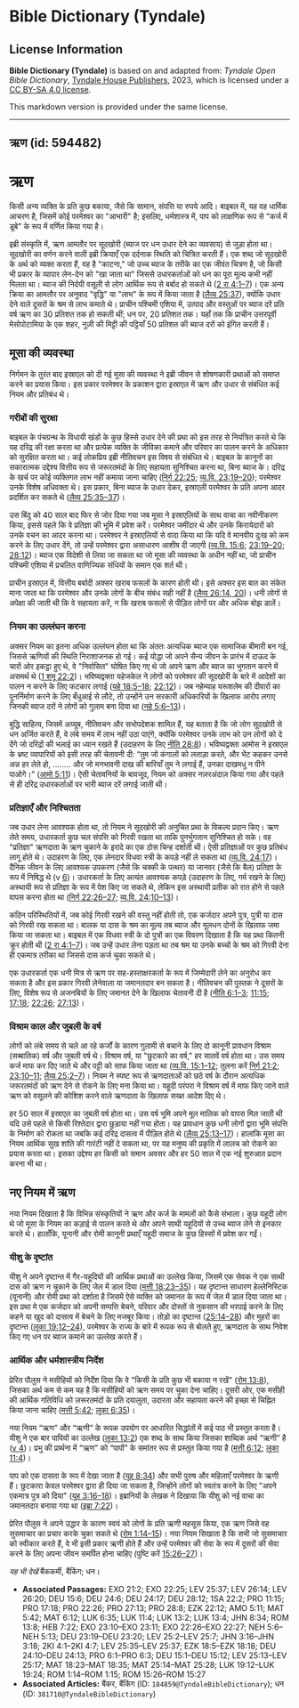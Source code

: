 # Bible Dictionary (Tyndale)

## License Information

**Bible Dictionary (Tyndale)** is based on and adapted from: _Tyndale Open Bible Dictionary_, [Tyndale House Publishers](https://tyndaleopenresources.com/), 2023, which is licensed under a [CC BY-SA 4.0 license](https://creativecommons.org/licenses/by-sa/4.0/legalcode.en).

This markdown version is provided under the same license.



--------------------------------

## ऋण (id: 594482)

ऋण
==

किसी अन्य व्यक्ति के प्रति कुछ बकाया, जैसे कि सामान, संपत्ति या रुपये आदि। बाइबल में, यह वह धार्मिक आचरण है, जिसमें कोई परमेश्वर का "आभारी" है; इसलिए, धर्मशास्त्र में, पाप को लाक्षणिक रूप से "कर्ज में डूबे" के रूप में वर्णित किया गया है।

इब्री संस्कृति में, ऋण आमतौर पर सूदखोरी (ब्याज पर धन उधार देने का व्यवसाय) से जुड़ा होता था। सूदखोरी का वर्णन करने वाली इब्री क्रियाएँ एक दर्दनाक स्थिति को चित्रित करती हैं। एक शब्द जो सूदखोरी के अर्थ को व्यक्त करता हैं, वह है "काटना," जो उच्च ब्याज के तरीके का एक जीवंत चित्रण है, जो किसी भी प्रकार के व्यापार लेन\-देन को "खा जाता था" जिससे उधारकर्ताओं को धन का पूरा मूल्य कभी नहीं मिलता था। ब्याज की निर्दयी वसूली से लोग आर्थिक रूप से बर्बाद हो सकते थे ([2 रा 4:1–7](https://ref.ly/2Kgs4:1-2Kgs4:7))। एक अन्य क्रिया का आमतौर पर अनुवाद "वृद्धि" या "लाभ" के रूप में किया जाता है ([लैव्य 25:37](https://ref.ly/Lev25:37)), क्योंकि उधार देने वाले दूसरों के श्रम से लाभ कमाते थे। प्राचीन पश्चिमी एशिया में, उत्पाद और वस्तुओं पर ब्याज दरें प्रति वर्ष ऋण का 30 प्रतिशत तक हो सकती थीं; धन पर, 20 प्रतिशत तक। यहाँ तक कि प्राचीन उत्तरपूर्वी मेसोपोटामिया के एक शहर, नुज़ी की मिट्टी की पट्टियाँ 50 प्रतिशत की ब्याज दरों को इंगित करती हैं।

मूसा की व्यवस्था
----------------

निर्गमन के तुरंत बाद इस्राएल को दी गई मूसा की व्यवस्था ने इब्री जीवन से शोषणकारी प्रथाओं को समाप्त करने का प्रयास किया। इस प्रकार परमेश्वर के प्रकाशन द्वारा इस्राएल में ऋण और उधार से संबंधित कई नियम और प्रतिबंध थे।

### गरीबों की सुरक्षा

बाइबल के पंचग्रन्थ के विधायी खंडों के कुछ हिस्से उधार देने की प्रथा को इस तरह से नियंत्रित करते थे कि यह दरिद्र की रक्षा करता था और प्रत्येक व्यक्ति के जीविका कमाने और परिवार का पालन करने के अधिकार को सुरक्षित करता था। कई लोकप्रिय इब्री नीतिवचन इस विषय से संबंधित थे। बाइबल के कानूनों का सकारात्मक उद्देश्य वित्तीय रूप से जरूरतमंदों के लिए सहायता सुनिश्चित करना था, बिना ब्याज के। दरिद्र के खर्च पर कोई व्यक्तिगत लाभ नहीं कमाया जाना चाहिए ([निर्ग 22:25](https://ref.ly/Exod22:25); [व्य.वि. 23:19–20](https://ref.ly/Deut23:19-Deut23:20)); परमेश्वर उनके विशेष अधिवक्ता थे। इस प्रकार, बिना ब्याज के उधार देकर, इस्राएली परमेश्वर के प्रति अपना आदर प्रदर्शित कर सकते थे ([लैव्य 25:35–37](https://ref.ly/Lev25:35-Lev25:37))।

उस बिंदु को 40 साल बाद फिर से जोर दिया गया जब मूसा ने इस्राएलियों के साथ वाचा का नवीनीकरण किया, इससे पहले कि वे प्रतिज्ञा की भूमि में प्रवेश करें। परमेश्वर जमींदार थे और उनके किरायेदारों को उनके वचन का आदर करना था। परमेश्वर ने इस्राएलियों से वादा किया था कि यदि वे मानवीय दुःख को कम करने के लिए उधार देंगे, तो उन्हें परमेश्वर द्वारा असाधारण आशीष दी जाएगी ([व्य.वि. 15:6](https://ref.ly/Deut15:6); [23:19–20](https://ref.ly/Deut23:19-Deut23:20); [28:12](https://ref.ly/Deut28:12))। ब्याज एक विदेशी से लिया जा सकता था जो मूसा की व्यवस्था के अधीन नहीं था, जो प्राचीन पश्चिमी एशिया में प्रचलित वाणिज्यिक संधियों के समान एक शर्त थी।

प्राचीन इस्राएल में, वित्तीय बर्बादी अक्सर खराब फसलों के कारण होती थी। इसे अक्सर इस बात का संकेत माना जाता था कि परमेश्वर और उनके लोगों के बीच संबंध सही नहीं है ([लैव्य 26:14, 20](https://ref.ly/Lev26:14,Lev26:20))। धनी लोगों से अपेक्षा की जाती थी कि वे सहायता करें, न कि खराब फसलों से पीड़ित लोगों पर और अधिक बोझ डालें।

### नियम का उल्लंघन करना

अक्सर नियम का इतना अधिक उल्लंघन होता था कि अंततः अत्यधिक ब्याज एक सामाजिक बीमारी बन गई, जिससे ऋणियों की स्थिति निराशाजनक हो गई। कई योद्धा जो अपने सैन्य जीवन के प्रारंभ में दाऊद के चारों ओर इकट्ठा हुए थे, वे "निर्वासित" घोषित किए गए थे जो अपने ऋण और ब्याज का भुगतान करने में असमर्थ थे ([1 शमू 22:2](https://ref.ly/1Sam22:2))। भविष्यद्वक्ता यहेजकेल ने लोगों को परमेश्वर की सूदखोरी के बारे में आदेशों का पालन न करने के लिए फटकार लगाई ([यहे 18:5–18](https://ref.ly/Ezek18:5-Ezek18:18); [22:12](https://ref.ly/Ezek22:12))। जब नहेम्याह यरूशलेम की दीवारों का पुनर्निर्माण करने के लिए बँधुआई से लौटे, तो उन्होंने उन सरकारी अधिकारियों के खिलाफ आरोप लगाए जिनकी ब्याज दरों ने लोगों को गुलाम बना दिया था ([नहे 5:6–13](https://ref.ly/Neh5:6-Neh5:13))।

बुद्धि साहित्य, जिसमें अय्यूब, नीतिवचन और सभोपदेशक शामिल हैं, यह बताता है कि जो लोग सूदखोरी से धन अर्जित करते हैं, वे लंबे समय में लाभ नहीं उठा पाएंगे, क्योंकि परमेश्वर उनके लाभ को उन लोगों को दे देंगे जो दरिद्रों की भलाई का ध्यान रखते हैं (उदाहरण के लिए [नीति 28:8](https://ref.ly/Prov28:8))। भविष्यद्वक्ता आमोस ने इस्राएल के भ्रष्ट व्यापारियों को इसी तरह की चेतावनी दी: “तुम जो कंगालों को लताड़ा करते, और भेंट कहकर उनसे अन्न हर लेते हो, ........ और जो मनभावनी दाख की बारियाँ तुम ने लगाई हैं, उनका दाखमधु न पीने पाओगे।” ([आमो 5:11](https://ref.ly/Amos5:11))। ऐसी चेतावनियों के बावजूद, नियम को अक्सर नज़रअंदाज़ किया गया और पहले से ही दरिद्र उधारकर्ताओं पर भारी ब्याज दरें लगाई जाती थी।

### प्रतिज्ञाएँ और निश्चितता

जब उधार लेना आवश्यक होता था, तो नियम ने सूदखोरी की अनुचित प्रथा के विकल्प प्रदान किए। ऋण लेते समय, उधारकर्ता कुछ चल संपत्ति को गिरवी रखता था ताकि पुनर्भुगतान सुनिश्चित हो सके। वह "प्रतिज्ञा" ऋणदाता के ऋण चुकाने के इरादे का एक ठोस चिन्ह दर्शाती थी। ऐसी प्रतिज्ञाओं पर कुछ प्रतिबंध लागू होते थे। उदाहरण के लिए, एक लेनदार विधवा स्त्री के कपड़े नहीं ले सकता था ([व्य.वि. 24:17](https://ref.ly/Deut24:17))। दैनिक जीवन के लिए आवश्यक उपकरण (जैसे कि चक्की के पत्थर) या जानवर (जैसे कि बैल) प्रतिज्ञा के रूप में निषिद्ध थे (v [6](https://ref.ly/Deut24:6))। उधारकर्ता के लिए अत्यंत आवश्यक कपड़े (उदाहरण के लिए, गर्म रखने के लिए) अस्थायी रूप से प्रतिज्ञा के रूप में पेश किए जा सकते थे, लेकिन इस अस्थायी प्रतीक को रात होने से पहले वापस करना होता था ([निर्ग 22:26–27](https://ref.ly/Exod22:26-Exod22:27); [व्य.वि. 24:10–13](https://ref.ly/Deut24:10-Deut24:13))।

कठिन परिस्थितियों में, जब कोई गिरवी रखने की वस्तु नहीं होती तो, एक कर्जदार अपने पुत्र, पुत्री या दास को गिरवी रख सकता था। बालक या दास के श्रम का मूल्य तब ब्याज और मूलधन दोनों के खिलाफ जमा किया जा सकता था। बाइबल में एक विधवा स्त्री के दो पुत्रों का एक विवरण दिखाता है कि यह प्रथा कितनी क्रूर होती थी ([2 रा 4:1–7](https://ref.ly/2Kgs4:1-2Kgs4:7))। जब उन्हें उधार लेना पड़ता था तब श्रम या उनके बच्चों के श्रम को गिरवी देना ही एकमात्र तरीका था जिससे दास कर्ज चुका सकते थे।

एक उधारकर्ता एक धनी मित्र से ऋण पर सह\-हस्ताक्षरकर्ता के रूप में जिम्मेदारी लेने का अनुरोध कर सकता है और इस प्रकार गिरवी लेनेवाला या जमानतदार बन सकता है। नीतिवचन की पुस्तक ने दूसरों के लिए, विशेष रूप से अजनबियों के लिए जमानत देने के खिलाफ चेतावनी दी है ([नीति 6:1–3](https://ref.ly/Prov6:1-Prov6:3); [11:15](https://ref.ly/Prov11:15); [17:18](https://ref.ly/Prov17:18); [22:26](https://ref.ly/Prov22:26); [27:13](https://ref.ly/Prov27:13))।

### विश्राम काल और जुबली के वर्ष

लोगों को लंबे समय से चले आ रहे कर्जों के कारण गुलामी से बचाने के लिए दो कानूनी प्रावधान विश्राम (सब्बातिक) वर्ष और जुबली वर्ष थे। विश्राम वर्ष, या "छुटकारे का वर्ष," हर सातवें वर्ष होता था। उस समय कर्ज माफ कर दिए जाते थे और पट्टी को साफ किया जाता था ([व्य.वि. 15:1–12](https://ref.ly/Deut15:1-Deut15:12); तुलना करें [निर्ग 21:2](https://ref.ly/Exod21:2); [23:10–11](https://ref.ly/Exod23:10-Exod23:11); [लैव्य 25:2–7](https://ref.ly/Lev25:2-Lev25:7))। नियम ने स्पष्ट रूप से ऋणदाताओं को छठे वर्ष के दौरान अत्यधिक जरूरतमंदों को ऋण देने से रोकने के लिए मना किया था। यहूदी परंपरा ने विश्राम वर्ष में माफ किए जाने वाले ऋण को वसूलने की कोशिश करने वाले ऋणदाता के खिलाफ सख्त आदेश दिए थे।

हर 50 साल में इस्राएल का जुबली वर्ष होता था। उस वर्ष भूमि अपने मूल मालिक को वापस मिल जाती थी यदि उसे पहले से किसी रिश्तेदार द्वारा छुड़ाया नहीं गया होता। यह प्रावधान कुछ धनी लोगों द्वारा भूमि संपत्ति के निर्माण को रोकता था जबकि कई दरिद्र दासत्व में पीड़ित होते थे ([लैव्य 25:13–17](https://ref.ly/Lev25:13-Lev25:17))। हालांकि मूसा का नियम आर्थिक सुख शांति की गारंटी नहीं दे सकता था, पर यह मनुष्य की प्रकृति में लालच को रोकने का प्रयास करता था। इसका उद्देश्य हर किसी को समान अवसर और हर 50 साल में एक नई शुरुआत प्रदान करना भी था।

नए नियम में ऋण
--------------

नया नियम दिखाता है कि विभिन्न संस्कृतियों ने ऋण और कर्ज के मामलों को कैसे संभाला। कुछ यहूदी लोग थे जो मूसा के नियम का कड़ाई से पालन करते थे और अपने साथी यहूदियों से उच्च ब्याज लेने से इनकार करते थे। हालाँकि, यूनानी और रोमी कानूनी प्रथाएँ यहूदी समाज के कुछ हिस्सों में प्रवेश कर गईं।

### यीशु के दृष्टांत

यीशु ने अपने दृष्टान्त में गैर\-यहूदियों की आर्थिक प्रथाओं का उल्लेख किया, जिसमें एक सेवक ने एक साथी दास को ऋण न चुकाने के लिए जेल में डाल दिया ([मत्ती 18:23–35](https://ref.ly/Matt18:23-Matt18:35))। यह दृष्टान्त साधारण हेल्लेनिस्टिक (यूनानी) और रोमी प्रथा को दर्शाता है जिसमें ऐसे व्यक्ति को जमानत के रूप में जेल में डाल दिया जाता था। इस प्रथा मे एक कर्जदार को अपनी सम्पत्ति बेचने, परिवार और दोस्तों से नुकसान की भरपाई करने के लिए कहने या खुद को दासत्व में बेचने के लिए मजबूर किया। तोड़ो का दृष्टान्त ([25:14–28](https://ref.ly/Matt25:14-Matt25:28)) और मुहरों का दृष्टान्त ([लूका 19:12–24](https://ref.ly/Luke19:12-Luke19:24)), परमेश्वर के राज्य के बारे में रूपक रूप से बोलते हुए, ऋणदाता के साथ निवेश किए गए धन पर ब्याज कमाने का उल्लेख करते हैं।

### आर्थिक और धर्मशास्त्रीय निर्देश

प्रेरित पौलुस ने मसीहियों को निर्देश दिया कि वे "किसी के प्रति कुछ भी बकाया न रखें" ([रोम 13:8](https://ref.ly/Rom13:8)), जिसका अर्थ कम से कम यह है कि मसीहियों को ऋण समय पर चुका देना चाहिए। दूसरी ओर, एक मसीही की आर्थिक गतिविधि को ज़रूरतमंदों के प्रति दयालुता, उदारता और सहायता करने की इच्छा से चिह्नित किया जाना चाहिए ([मत्ती 5:42](https://ref.ly/Matt5:42); [लूका 6:35](https://ref.ly/Luke6:35))।

नया नियम “ऋण” और “ऋणी” के रूपक उपयोग पर आधारित सिद्धांतों में कई पाठ भी प्रस्तुत करता है। यीशु ने एक बार पापियों का उल्लेख ([लूका 13:2](https://ref.ly/Luke13:2)) एक शब्द के साथ किया जिसका शाब्दिक अर्थ “ऋणी” है ([v 4](https://ref.ly/Luke13:4))। प्रभु की प्रार्थना में “ऋण” को “पापों” के समांतर रूप से प्रस्तुत किया गया है ([मत्ती 6:12](https://ref.ly/Matt6:12); [लूका 11:4](https://ref.ly/Luke11:4))।

पाप को एक दासता के रूप में देखा जाता है ([यूह 8:34](https://ref.ly/John8:34)) और सभी पुरुष और महिलाएँ परमेश्वर के ऋणी हैं। छुटकारा केवल परमेश्वर द्वारा ही दिया जा सकता है, जिन्होंने लोगों को स्वतंत्र करने के लिए "अपने एकमात्र पुत्र को दिया" ([यूह 3:16–18](https://ref.ly/John3:16-John3:18))। इब्रानियों के लेखक ने दिखाया कि यीशु को नई वाचा का जमानतदार बनाया गया था ([इब्रा 7:22](https://ref.ly/Heb7:22))।

प्रेरित पौलुस ने अपने उद्धार के कारण स्वयं को लोगों के प्रति ऋणी महसूस किया, एक ऋण जिसे वह सुसमाचार का प्रचार करके चुका सकते थे ([रोम 1:14–15](https://ref.ly/Rom1:14-Rom1:15))। नया नियम सिखाता है कि सभी जो सुसमाचार को स्वीकार करते हैं, वे भी इसी प्रकार ऋणी होते हैं और उन्हें परमेश्वर की सेवा के रूप में दूसरों की सेवा करने के लिए अपना जीवन समर्पित होना चाहिए (पुष्टि करें [15:26–27](https://ref.ly/Rom15:26-Rom15:27))।

*यह भी देखें* बैंककर्मी, बैंकिंग; धन।

* **Associated Passages:** EXO 21:2; EXO 22:25; LEV 25:37; LEV 26:14; LEV 26:20; DEU 15:6; DEU 24:6; DEU 24:17; DEU 28:12; 1SA 22:2; PRO 11:15; PRO 17:18; PRO 22:26; PRO 27:13; PRO 28:8; EZK 22:12; AMO 5:11; MAT 5:42; MAT 6:12; LUK 6:35; LUK 11:4; LUK 13:2; LUK 13:4; JHN 8:34; ROM 13:8; HEB 7:22; EXO 23:10–EXO 23:11; EXO 22:26–EXO 22:27; NEH 5:6–NEH 5:13; DEU 23:19–DEU 23:20; LEV 25:2–LEV 25:7; JHN 3:16–JHN 3:18; 2KI 4:1–2KI 4:7; LEV 25:35–LEV 25:37; EZK 18:5–EZK 18:18; DEU 24:10–DEU 24:13; PRO 6:1–PRO 6:3; DEU 15:1–DEU 15:12; LEV 25:13–LEV 25:17; MAT 18:23–MAT 18:35; MAT 25:14–MAT 25:28; LUK 19:12–LUK 19:24; ROM 1:14–ROM 1:15; ROM 15:26–ROM 15:27
* **Associated Articles:** बैंकर, बैंकिंग (ID: `184859@TyndaleBibleDictionary`); धन (ID: `381710@TyndaleBibleDictionary`)

